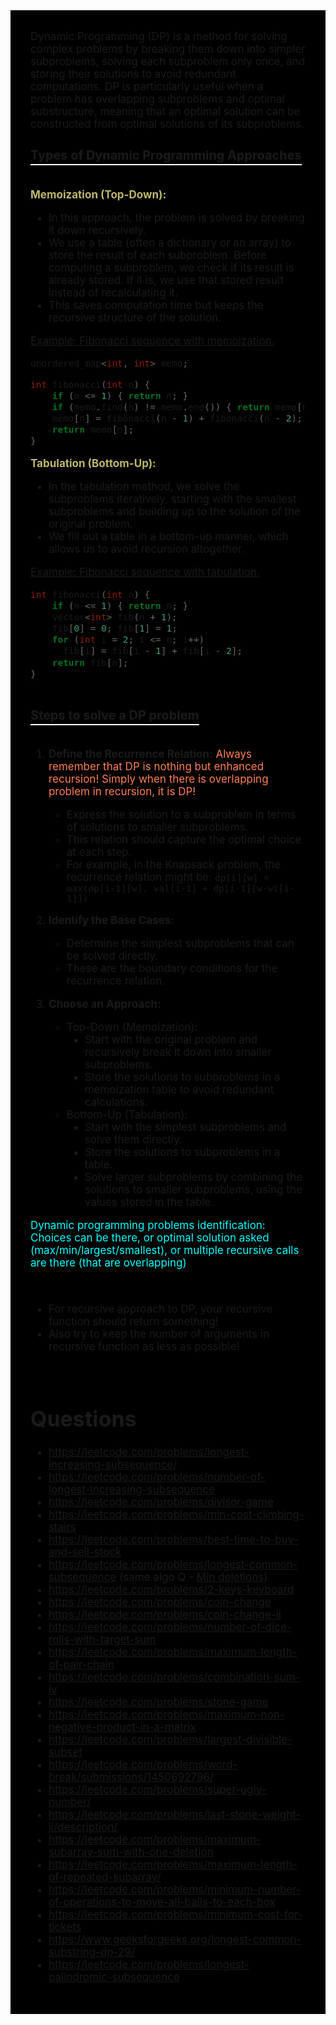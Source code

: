 <div style="font-size: 17px;background: black;padding: 2rem;">
Dynamic Programming (DP) is a method for solving complex problems by breaking them down into simpler subproblems, solving each subproblem only once, and storing their solutions to avoid redundant computations. DP is particularly useful when a problem has overlapping subproblems and optimal substructure, meaning that an optimal solution can be constructed from optimal solutions of its subproblems.

<h3 style="border-bottom: 2px solid white; padding-bottom: 2px; display: inline-block;">Types of Dynamic Programming Approaches</h3>

<b style="color:DarkKhaki;">Memoization (Top-Down):</b>

- In this approach, the problem is solved by breaking it down recursively.
- We use a table (often a dictionary or an array) to store the result of each subproblem. Before computing a subproblem, we check if its result is already stored. If it is, we use that stored result instead of recalculating it.
- This saves computation time but keeps the recursive structure of the solution.

<u>Example: Fibonacci sequence with memoization.</u>

```c++
unordered_map<int, int> memo;

int fibonacci(int n) {
    if (n <= 1) { return n; }
    if (memo.find(n) != memo.end()) { return memo[n]; }
    memo[n] = fibonacci(n - 1) + fibonacci(n - 2);
    return memo[n];
}
```

<b style="color:DarkKhaki;">Tabulation (Bottom-Up):</b>

- In the tabulation method, we solve the subproblems iteratively, starting with the smallest subproblems and building up to the solution of the original problem.
- We fill out a table in a bottom-up manner, which allows us to avoid recursion altogether.

<u>Example: Fibonacci sequence with tabulation.</u>

```c++
int fibonacci(int n) {
    if (n <= 1) { return n; }
    vector<int> fib(n + 1);
    fib[0] = 0; fib[1] = 1;
    for (int i = 2; i <= n; i++)
      fib[i] = fib[i - 1] + fib[i - 2];
    return fib[n];
}
```

<h3 style="border-bottom: 2px solid white; padding-bottom: 2px; display: inline-block;">Steps to solve a DP problem</h3>

1. **Define the Recurrence Relation:** <span style="color: Coral;">Always remember that DP is nothing but enhanced recursion! Simply when there is overlapping problem in recursion, it is DP!</span>

    - Express the solution to a subproblem in terms of solutions to smaller subproblems.
    - This relation should capture the optimal choice at each step.
    - For example, in the Knapsack problem, the recurrence relation might be: `dp[i][w] = max(dp[i-1][w], val[i-1] + dp[i-1][w-wt[i-1]])`

2. **Identify the Base Cases:**

    - Determine the simplest subproblems that can be solved directly.
    - These are the boundary conditions for the recurrence relation.

3. **Choose an Approach:**

    - Top-Down (Memoization):
        - Start with the original problem and recursively break it down into smaller subproblems.
        - Store the solutions to subproblems in a memoization table to avoid redundant calculations.
    - Bottom-Up (Tabulation):
        - Start with the simplest subproblems and solve them directly.
        - Store the solutions to subproblems in a table.
        - Solve larger subproblems by combining the solutions to smaller subproblems, using the values stored in the table.

<span style="color: Cyan;">Dynamic programming problems identification: Choices can be there, or optimal solution asked (max/min/largest/smallest), or multiple recursive calls are there (that are overlapping) </span>

<br>

- For recursive approach to DP, your recursive function should return something! 
- Also try to keep the number of arguments in recursive function as less as possible!

<br>

# Questions

- https://leetcode.com/problems/longest-increasing-subsequence/
- https://leetcode.com/problems/number-of-longest-increasing-subsequence
- https://leetcode.com/problems/divisor-game
- https://leetcode.com/problems/min-cost-climbing-stairs
- https://leetcode.com/problems/best-time-to-buy-and-sell-stock 
- https://leetcode.com/problems/longest-common-subsequence (same algo Q - <a href="https://leetcode.com/problems/delete-operation-for-two-strings">Min deletions</a>)
- https://leetcode.com/problems/2-keys-keyboard 
- https://leetcode.com/problems/coin-change 
- https://leetcode.com/problems/coin-change-ii
- https://leetcode.com/problems/number-of-dice-rolls-with-target-sum
- https://leetcode.com/problems/maximum-length-of-pair-chain 
- https://leetcode.com/problems/combination-sum-iv 
- https://leetcode.com/problems/stone-game
- https://leetcode.com/problems/maximum-non-negative-product-in-a-matrix  
- https://leetcode.com/problems/largest-divisible-subset
- https://leetcode.com/problems/word-break/submissions/1450692796/ 
- https://leetcode.com/problems/super-ugly-number/ 
- https://leetcode.com/problems/last-stone-weight-ii/description/
- https://leetcode.com/problems/maximum-subarray-sum-with-one-deletion
- https://leetcode.com/problems/maximum-length-of-repeated-subarray/
- https://leetcode.com/problems/minimum-number-of-operations-to-move-all-balls-to-each-box 
- https://leetcode.com/problems/minimum-cost-for-tickets 
- https://www.geeksforgeeks.org/longest-common-substring-dp-29/
- https://leetcode.com/problems/longest-palindromic-subsequence 
</div>
